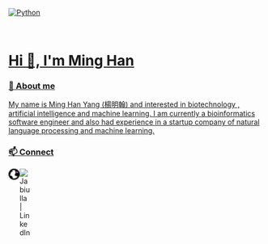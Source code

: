   
<p align="left">

<a href="#">
<img alt="Python" src="https://img.shields.io/badge/python%20-%2314354C.svg?style=for-the-badge&logo=python&logoColor=white"/></a> &nbsp;
<a href="#">

</p>

<br>

<h1>Hi 👋, I'm Ming Han </h1>

### 🌱 About me

My name is Ming Han Yang (楊明翰) and interested in biotechnology , artificial intelligence and machine learning. 
I am currently a bioinformatics software engineer and also had  experience in a startup company of natural language processing and machine learning.

### 📫 Connect 


[<img align="left" alt="Jabiulla | Website" width="22px" src="https://raw.githubusercontent.com/iconic/open-iconic/master/svg/globe.svg" />][website]
[<img align="left" alt="Jabiulla | LinkedIn" width="22px" src="https://cdn.jsdelivr.net/npm/simple-icons@v3/icons/linkedin.svg" />][linkedin]

[website]: https://aistudio.tw
[linkedin]: https://www.linkedin.com/in/ming-han-yang-us/

<!--
**whuang022ai/whuang022ai** is a ✨ _special_ ✨ repository because its `README.md` (this file) appears on your GitHub profile.

Here are some ideas to get you started:

- 🔭 I’m currently working on ...
- 🌱 I’m currently learning ...
- 👯 I’m looking to collaborate on ...
- 🤔 I’m looking for help with ...
- 💬 Ask me about ...
- 📫 How to reach me: ...
- 😄 Pronouns: ...
- ⚡ Fun fact: ...
-->
